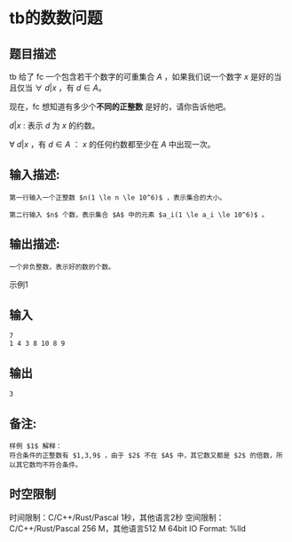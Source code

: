 # tb的数数问题

## 题目描述

tb 给了 fc 一个包含若干个数字的可重集合 $A$ ，如果我们说一个数字 $x$ 是好的当且仅当 $\forall \ d | x$ ，有 $d \in A$。  
  
现在，fc 想知道有多少个**不同的正整数** 是好的，请你告诉他吧。  
  


$d|x$ : 表示 $d$ 为 $x$ 的约数。 

  


$\forall \ d | x$ ，有 $d \in A$ ： $x$ 的任何约数都至少在 $A$ 中出现一次。

## 输入描述:
    
    
    第一行输入一个正整数 $n(1 \le n \le 10^6)$ ，表示集合的大小。  
      
    第二行输入 $n$ 个数，表示集合 $A$ 中的元素 $a_i(1 \le a_i \le 10^6)$ 。

## 输出描述:
    
    
    一个非负整数，表示好的数的个数。

示例1 

## 输入
    
    
    7
    1 4 3 8 10 8 9

## 输出
    
    
    3

## 备注:
    
    
    样例 $1$ 解释：  
    符合条件的正整数有 $1,3,9$ ，由于 $2$ 不在 $A$ 中，其它数又都是 $2$ 的倍数，所以其它数均不符合条件。  
    


## 时空限制

时间限制：C/C++/Rust/Pascal 1秒，其他语言2秒
空间限制：C/C++/Rust/Pascal 256 M，其他语言512 M
64bit IO Format: %lld
